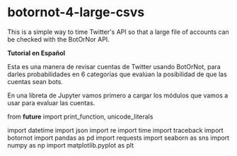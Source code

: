 # botornot-4-large-csvs
This is a simple way to time Twitter's API so that a large file of accounts can be checked with the BotOrNor API. 

__Tutorial en Español__

Esta es una manera de revisar cuentas de Twitter usando BotOrNot, para darles probabilidades en 6 categorías que evalúan la posibilidad de que las cuentas sean bots. 

En una libreta de Jupyter vamos primero a cargar los módulos que vamos a usar para evaluar las cuentas.

from __future__ import print_function, unicode_literals

import datetime
import json
import re
import time
import traceback
import botornot
import pandas as pd
import requests
import seaborn as sns
import numpy as np
import matplotlib.pyplot as plt
